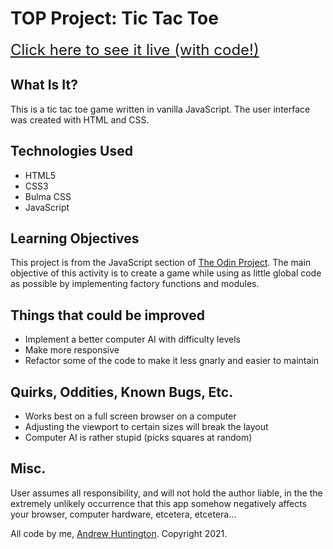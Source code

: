 # TOP Project: Tic Tac Toe

<font size="5">[Click here to see it live (with code!)](https://replit.com/@strugglebunny/top-tic-tac-toe-js)</font>

## What Is It?

This is a tic tac toe game written in vanilla JavaScript. The user interface was created with HTML and CSS.

## Technologies Used

- HTML5
- CSS3
- Bulma CSS
- JavaScript

## Learning Objectives

This project is from the JavaScript section of [The Odin Project](http://www.theodinproject.com). The main objective of this activity is to create a game while using as little global code as possible by implementing factory functions and modules.

## Things that could be improved

- Implement a better computer AI with difficulty levels
- Make more responsive
- Refactor some of the code to make it less gnarly and easier to maintain

## Quirks, Oddities, Known Bugs, Etc.

- Works best on a full screen browser on a computer
- Adjusting the viewport to certain sizes will break the layout
- Computer AI is rather stupid (picks squares at random)

## Misc.

User assumes all responsibility, and will not hold the author liable, in the the extremely unlikely occurrence that this app somehow negatively affects your browser, computer hardware, etcetera, etcetera...

All code by me, [Andrew Huntington](https://andrewhuntington.com). Copyright 2021.
